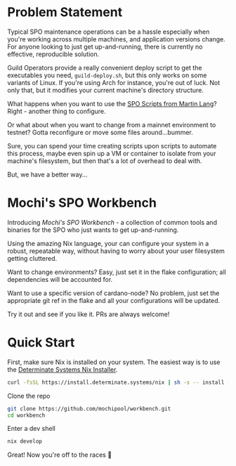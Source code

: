 # Problem Statement

Typical SPO maintenance operations can be a hassle especially when you're working across multiple machines, and application versions change. For anyone looking to just get up-and-running, there is currently no effective, reproducible solution.

Guild Operators provide a really convenient deploy script to get the executables you need, `guild-deploy.sh`, but this only works on some variants of Linux. If you're using Arch for instance, you're out of luck. Not only that, but it modifies your current machine's directory structure.

What happens when you want to use the [SPO Scripts from Martin Lang](https://github.com/gitmachtl/scripts)? Right - another thing to configure.

Or what about when you want to change from a mainnet environment to testnet? Gotta reconfigure or move some files around...bummer.

Sure, you can spend your time creating scripts upon scripts to automate this process, maybe even spin up a VM or container to isolate from your machine's filesystem, but then that's a lot of overhead to deal with.

But, we have a better way...

# Mochi's SPO Workbench
Introducing *Mochi's SPO Workbench* - a collection of common tools and binaries for the SPO who just wants to get up-and-running.

Using the amazing Nix language, your can configure your system in a robust, repeatable way, without having to worry about your user filesystem getting cluttered.

Want to change environments? Easy, just set it in the flake configuration; all dependencies will be accounted for.

Want to use a specific version of cardano-node? No problem, just set the appropriate git ref in the flake and all your configurations will be updated.

Try it out and see if you like it. PRs are always welcome!

# Quick Start

First, make sure Nix is installed on your system. The easiest way is to use the [Determinate Systems Nix Installer](https://docs.determinate.systems/).

```sh
curl -fsSL https://install.determinate.systems/nix | sh -s -- install --determinate
```

Clone the repo

```sh
git clone https://github.com/mochipool/workbench.git
cd workbench
```

Enter a dev shell

```sh
nix develop
```

Great! Now you're off to the races 🎉

